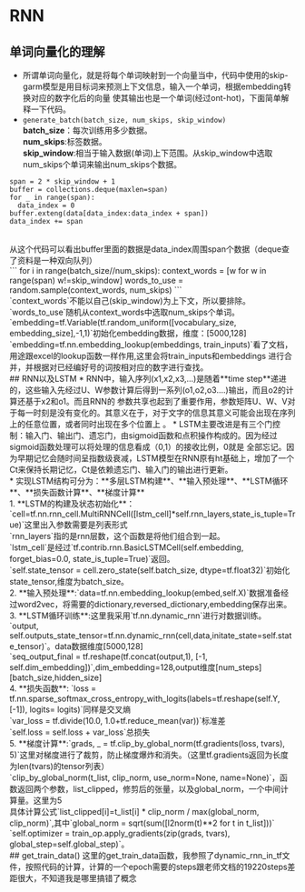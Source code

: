 # RNN
## 单词向量化的理解
* 所谓单词向量化，就是将每个单词映射到一个向量当中，代码中使用的skip-garm模型是用目标词来预测上下文信息，输入一个单词，根据embedding转换对应的数字化后的向量
使其输出也是一个单词(经过ont-hot)，下面简单解释一下代码。<br>
* `generate_batch(batch_size, num_skips, skip_window)`<br>
**batch_size**：每次训练用多少数据。<br>
**num_skips**:标签数据。<br>
**skip_window**:相当于输入数据(单词)上下范围。从skip_window中选取num_skips个单词来输出num_skips个数据。
```
span = 2 * skip_window + 1
buffer = collections.deque(maxlen=span)
for _ in range(span):
  data_index = 0
buffer.exteng(data[data_index:data_index + span])
data_index += span
```
<br>
从这个代码可以看出buffer里面的数据是data_index周围span个数据（deque查了资料是一种双向队列）<br>
```
for i in range(batch_size//num_skips):
  context_words = [w for w in range(span) w!=skip_window]
  words_to_use = random.sample(context_words, num_skips)
```
<br>
`context_words`不能以自己(skip_window)为上下文，所以要排除。`words_to_use`随机从context_words中选取num_skips个单词。<br>
`embedding=tf.Variable(tf.random_uniform([vocabulary_size, embedding_size],-1,1)`初始化embedding数据，维度：[5000,128]<br>
`embedding=tf.nn.embedding_lookup(embeddings, train_inputs)`看了文档，用途跟excel的lookup函数一样作用,这里会将train_inputs和embeddings
进行合并，并根据对已经编好号的词按相对应的数字进行查找。<br>
## RNN以及LSTM
* RNN中，输入序列(x1,x2,x3,...)是随着**time step**递进的，这些输入先经过U、W参数计算后得到一系列(o1,o2,o3....)输出，而且o2的计算还基于x2和o1。而且RNN的
参数共享也起到了重要作用，参数矩阵U、W、V对于每一时刻是没有变化的。其意义在于，对于文字的信息其意义可能会出现在序列上的任意位置，或者同时出现在多个位置上
。
* LSTM主要改进是有三个门控制：输入门、输出门、遗忘门，由sigmoid函数和点积操作构成的。因为经过sigmoid函数处理可以将处理的信息看成（0,1）的接收比例，0就是
全部忘记。因为早期记忆会随时间呈指数级衰减，LSTM模型在RNN原有ht基础上，增加了一个Ct来保持长期记忆，Ct是依赖遗忘门、输入门的输出进行更新。<br>
* 实现LSTM结构可分为：**多层LSTM构建**、**输入预处理**、**LSTM循环**、**损失函数计算**、**梯度计算**<br>
1. **LSTM的构建及状态初始化**：`cell=tf.nn.rnn_cell.MultiRNNCell([lstm_cell]*self.rnn_layers,state_is_tuple=True)`这里出入参数需要是列表形式<br>
`rnn_layers`指的是rnn层数，这个函数是将他们组合到一起。<br>
`lstm_cell`是经过`tf.contrib.rnn.BasicLSTMCell(self.embedding, forget_bias=0.0, state_is_tuple=True)`返回。<br>
`self.state_tensor = cell.zero_state(self.batch_size, dtype=tf.float32)`初始化state_tensor,维度为batch_size。<br>
2. **输入预处理**:`data=tf.nn.embedding_lookup(embed,self.X)`数据准备经过word2vec，将需要的dictionary,reversed_dictionary,embedding保存出来。<br>
3. **LSTM循环训练**:这里我采用`tf.nn.dynamic_rnn`进行对数据训练。<br>
`output, self.outputs_state_tensor=tf.nn.dynamic_rnn(cell,data,initate_state=self.state_tensor)`。data数据维度[5000,128]<br>
`seq_output_final = tf.reshape(tf.concat(output,1), [-1, self.dim_embedding])`,dim_embedding=128,output维度[num_steps][batch_size,hidden_size]<br>
4. **损失函数**: `loss = tf.nn.sparse_softmax_cross_entropy_with_logits(labels=tf.reshape(self.Y, [-1]), logits= logits)`同样是交叉熵<br>
`var_loss = tf.divide(10.0, 1.0+tf.reduce_mean(var))`标准差<br>
`self.loss = self.loss + var_loss`总损失<br>
5. **梯度计算**:`grads, _ = tf.clip_by_global_norm(tf.gradients(loss, tvars), 5)`这里对梯度进行了裁剪，防止梯度爆炸和消失。（这里tf.gradients返回为长度为len(tvars)的tensor列表）<br>
`clip_by_global_norm(t_list, clip_norm, use_norm=None, name=None)`，函数返回两个参数，list_clipped，修剪后的张量，以及global_norm，一个中间计算量。这里为5<br>
具体计算公式`list_clipped[i]=t_list[i] * clip_norm / max(global_norm, clip_norm)`,其中`global_norm = sqrt(sum([l2norm(t)**2 for t in t_list]))`
`self.optimizer = train_op.apply_gradients(zip(grads, tvars), global_step=self.global_step)`。<br>
## get_train_data()
这里的get_train_data函数，我参照了dynamic_rnn_in_tf文件，按照代码的计算，计算的一个epoch需要的steps跟老师文档的19220steps差距很大，不知道我是哪里搞错了概念
